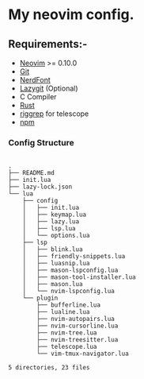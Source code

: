 # My neovim config.

## Requirements:-

- [Neovim](https://neovim.io) >= 0.10.0
- [Git](https://git-scm.com)
- [NerdFont](https://www.nerdfonts.com/)
- [Lazygit](https://github.com/jesseduffield/lazygit) (Optional)
- C Compiler
- [Rust](https://www.rust-lang.org/tools/install)
- [riggrep](https://github.com/BurntSushi/ripgrep) for telescope
- [npm](https://www.npmjs.com/)

### Config Structure

```

.
├── README.md
├── init.lua
├── lazy-lock.json
└── lua
    ├── config
    │   ├── init.lua
    │   ├── keymap.lua
    │   ├── lazy.lua
    │   ├── lsp.lua
    │   └── options.lua
    ├── lsp
    │   ├── blink.lua
    │   ├── friendly-snippets.lua
    │   ├── luasnip.lua
    │   ├── mason-lspconfig.lua
    │   ├── mason-tool-installer.lua
    │   ├── mason.lua
    │   └── nvim-lspconfig.lua
    └── plugin
        ├── bufferline.lua
        ├── lualine.lua
        ├── nvim-autopairs.lua
        ├── nvim-cursorline.lua
        ├── nvim-tree.lua
        ├── nvim-treesitter.lua
        ├── telescope.lua
        └── vim-tmux-navigator.lua

5 directories, 23 files

```
